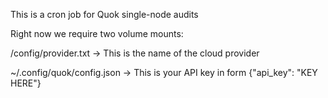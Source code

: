This is a cron job for Quok single-node audits

Right now we require two volume mounts:

/config/provider.txt -> This is the name of the cloud provider

~/.config/quok/config.json -> This is your API key in form {"api_key": "KEY HERE"}
